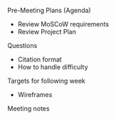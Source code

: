 Pre-Meeting Plans (Agenda)
 - Review MoSCoW requirements
 - Review Project Plan


 Questions
 - Citation format
 - How to handle difficulty

Targets for following week
 - Wireframes

Meeting notes
